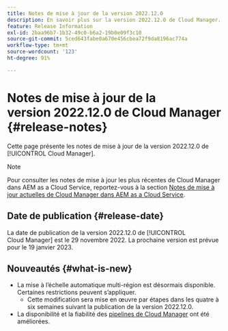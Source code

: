 ```yaml
---
title: Notes de mise à jour de la version 2022.12.0
description: En savoir plus sur la version 2022.12.0 de Cloud Manager.
feature: Release Information
exl-id: 2baa96b7-1b32-49c0-b6a2-19b0e09f3c10
source-git-commit: 5ced643fabe0a670e456cbea72f9da8196ac774a
workflow-type: tm+mt
source-wordcount: '123'
ht-degree: 91%

---
```


# Notes de mise à jour de la version 2022.12.0 de Cloud Manager {#release-notes}

Cette page présente les notes de mise à jour de la version 2022.12.0 de [!UICONTROL Cloud Manager].

>[!NOTE]
>
>Pour consulter les notes de mise à jour les plus récentes de Cloud Manager dans AEM as a Cloud Service, reportez-vous à la section [Notes de mise à jour actuelles de Cloud Manager dans AEM as a Cloud Service](https://experienceleague.adobe.com/fr/docs/experience-manager-cloud-service/content/release-notes/cloud-manager/current).

## Date de publication {#release-date}

La date de publication de la version 2022.12.0 de [!UICONTROL Cloud Manager] est le 29 novembre 2022. La prochaine version est prévue pour le 19 janvier 2023.

## Nouveautés {#what-is-new}

* La mise à l’échelle automatique multi-région est désormais disponible. Certaines restrictions peuvent s’appliquer.
   * Cette modification sera mise en œuvre par étapes dans les quatre à six semaines suivant la publication de la version 2022.12.0.
* La disponibilité et la fiabilité des [pipelines de Cloud Manager](/help/overview/ci-cd-pipelines.md) ont été améliorées.
